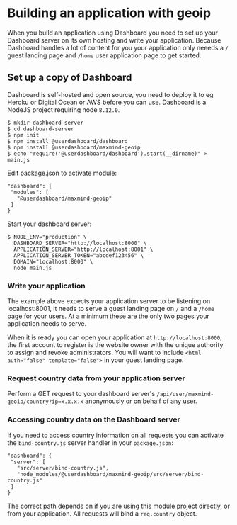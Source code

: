 # Building an application with geoip

When you build an application using Dashboard you need to set up your Dashboard server on its own hosting and write your application.  Because Dashboard handles a lot of content for you your application only neeeds a `/` guest landing page and `/home` user application page to get started.

## Set up a copy of Dashboard

Dashboard is self-hosted and open source, you need to deploy it to eg Heroku or Digital Ocean or AWS before you can use.  Dashboard is a NodeJS project requiring node `8.12.0`.

    $ mkdir dashboard-server
    $ cd dashboard-server
    $ npm init
    $ npm install @userdashboard/dashboard
    $ npm install @userdashboard/maxmind-geoip
    $ echo "require('@userdashboard/dashboard').start(__dirname)" > main.js
    
Edit package.json to activate module:
    
    "dashboard": {
     "modules": [
       "@userdashboard/maxmind-geoip"
     ]
    }

Start your dashboard server:

    $ NODE_ENV="production" \
      DASHBOARD_SERVER="http://localhost:8000" \
      APPLICATION_SERVER="http://localhost:8001" \
      APPLICATION_SERVER_TOKEN="abcdef123456" \
      DOMAIN="localhost:8000" \
      node main.js

### Write your application

The example above expects your application server to be listening on localhost:8001, it needs to serve a guest landing page on `/` and a `/home` page for your users.  At a minimum these are the only two pages your application needs to serve.

When it is ready you can open your application at `http://localhost:8000`, the first account to register is the website owner with the unique authority to assign and revoke administrators.  You will want to include `<html auth="false" template="false">` in your guest landing page.

### Request country data from your application server

Perform a GET request to your dashboard server's `/api/user/maxmind-geoip/country?ip=x.x.x.x` anonymously or on behalf of any user.

### Accessing country data on the Dashboard server

If you need to access country information on all requests you can activate the `bind-country.js` server handler in your `package.json`:

    "dashboard": {
     "server": [
       "src/server/bind-country.js",
       "node_modules/@userdashboard/maxmind-geoip/src/server/bind-country.js"
     ]
    }

The correct path depends on if you are using this module project directly, or from your application.  All requests will bind a `req.country` object.
